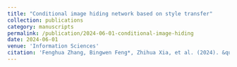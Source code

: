 ```yaml
---
title: "Conditional image hiding network based on style transfer"
collection: publications
category: manuscripts
permalink: /publication/2024-06-01-conditional-image-hiding
date: 2024-06-01
venue: 'Information Sciences'
citation: 'Fenghua Zhang, Bingwen Feng*, Zhihua Xia, et al. (2024). &quot;Conditional image hiding network based on style transfer.&quot; <i>Information Sciences</i>.'
---
```

